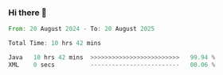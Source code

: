 ### Hi there 👋

<!--START_SECTION:waka-->

```rust
From: 20 August 2024 - To: 20 August 2025

Total Time: 10 hrs 42 mins

Java   10 hrs 42 mins  >>>>>>>>>>>>>>>>>>>>>>>>>   99.94 %
XML    0 secs          -------------------------   00.06 %
```

<!--END_SECTION:waka-->
